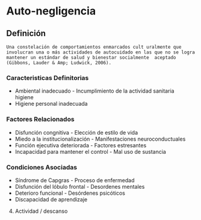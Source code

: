 # Auto-negligencia
## Definición
	Una constelación de comportamientos enmarcados cult uralmente que involucran una o más actividades de autocuidado en las que no se logra mantener un estándar de salud y bienestar socialmente  aceptado (Gibbons, Lauder & Amp; Ludwick, 2006).

### Caracteristicas Definitorias
- Ambiental inadecuado  - Incumplimiento de la actividad 
sanitaria  
higiene   
- Higiene personal inadecuada

### Factores Relacionados
- Disfunción congnitiva  - Elección de estilo de vida  
- Miedo a la institucionalización  - Manifestaciones 
neuroconductuales  
- Función ejecutiva deteriorada  - Factores estresantes  
- Incapacidad para mantener el 
control  - Mal uso de sustancia

### Condiciones Asociadas
- Síndrome de Capgras  - Proceso de 
enfermedad  
- Disfunción del lóbulo frontal  - Desordenes 
mentales  
- Deterioro funcional  - Desórdenes 
psicóticos   
- Discapacidad de aprendizaje   
 
 
 
 
 
 
 
 
 
 
 
 
 
 
 4. Actividad / descanso

